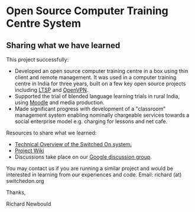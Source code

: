 # Open Source Computer Training Centre System #
## Sharing what we have learned ##

This project successfully:
  * Developed an open source computer training centre in a box using thin client and remote management.  It was used in a computer training centre in India for three years, built on a few key open source projects including [LTSP](http://www.ltsp.org) and [OpenVPN](http://openvpn.net/index.php/open-source/overview.html).
  * Supported the trial of blended language learning trials in rural India, using [Moodle](http://www.moodle.org) and media production.
  * Made significant progress with development of a "classroom" management system enabling nominally chargeable services towards a social enterprise model e.g. charging for lessons and net cafe.

Resources to share what we learned:
  * [Technical Overview of the Switched On system.](http://switchedon.org/Technical.asp)
  * [Project Wiki](Home.md)
  * Discussions take place on our [Google discussion group](http://groups.google.com/group/so-class2).

You may contact us if you are running a similar project and would be interested in learning from our experiences and code.
Email:  richard (at) switchedon.org


Thanks,

Richard Newbould